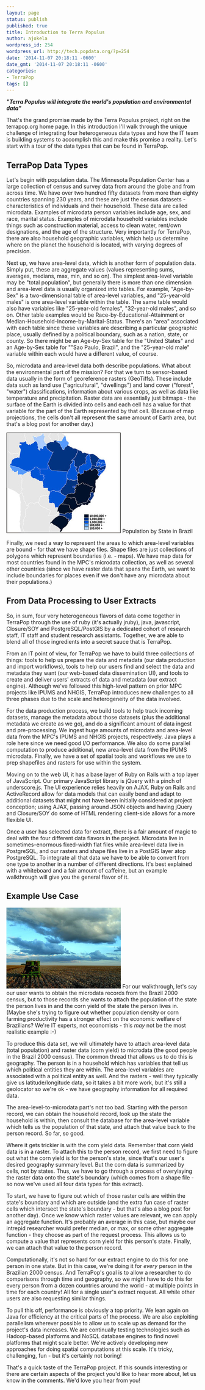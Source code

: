 ```yaml
---
layout: page
status: publish
published: true
title: Introduction to Terra Populus
author: ajokela
wordpress_id: 254
wordpress_url: http://tech.popdata.org/?p=254
date: '2014-11-07 20:18:11 -0600'
date_gmt: '2014-11-07 20:18:11 -0600'
categories:
- TerraPop
tags: []
---
```

<em><strong>"Terra Populus will integrate the world's population and environmental data"</strong></em>

That's the grand promise made by the Terra Populus project, right on the terrapop.org home page.  In this introduction I'll walk through the unique challenge of integrating four heterogeneous data types and how the IT team is building systems to accomplish this and make this promise a reality.  Let's start with a tour of the data types that can be found in TerraPop.

## TerraPop Data Types
Let's begin with population data.  The Minnesota Population Center has a large collection of census and survey data from around the globe and from across time.  We have over two hundred fifty datasets from more than eighty countries spanning 230 years, and these are just the census datasets - characteristics of individuals and their household.  These data are called microdata. Examples of microdata person variables include age, sex, and race, marital status.  Examples of microdata household variables include things such as construction material, access to clean water, rent/own designations, and the age of the structure.  Very importantly for TerraPop, there are also household geographic variables, which help us determine where on the planet the household is located, with varying degrees of precision.

Next up, we have area-level data, which is another form of population data.  Simply put, these are aggregate values (values representing sums, averages, medians, max, min, and so on).  The simplest area-level variable may be "total population", but generally there is more than one dimension and area-level data is usually organized into tables.  For example, "Age-by-Sex" is a two-dimensional table of area-level variables, and "25-year-old males" is one area-level variable within the table.  The same table would also have variables like "25-year-old females", "32-year-old males", and so on.  Other table examples would be Race-by-Educational-Attainment or Median-Household-Income-by-Marital-Status.  There's an "area" associated with each table since these variables are describing a particular geographic place, usually defined by a political boundary, such as a nation, state, or county.  So there might be an Age-by-Sex table for the "United States" and an Age-by-Sex table for ""Sao Paulo, Brazil", and the "25-year-old male" variable within each would have a different value, of course.

So, microdata and area-level data both describe populations.  What about the environmental part of the mission?  For that we turn to sensor-based data usually in the form of georeference rasters (GeoTiffs).  These include data such as land use ("agricultural", "dwellings") and land cover ("forest", "water") classifications, information about various crops, as well as data like temperature and precipitation.  Raster data are essentially just bitmaps - the surface of the Earth is divided into cells and each cell has a value for that variable for the part of the Earth represented by that cell.  (Because of map projections, the cells don't all represent the same amount of Earth area, but that's a blog post for another day.)

<a href="/images/brazil_map.jpg"><img class="wp-image-260 size-medium" src="/images/brazil_map-300x264.jpg" alt="brazil_map" width="300" height="264" /></a> Population by State in Brazil

Finally, we need a way to represent the areas to which area-level variables are bound - for that we have shape files.  Shape files are just collections of polygons which represent boundaries (i.e. - maps).  We have map data for most countries found in the MPC's microdata collection, as well as several other countries (since we have raster data that spans the Earth, we want to include boundaries for places even if we don't have any microdata about their populations.)

## From Data Processing to User Extracts
So, in sum, four very heterogeneous flavors of data come together in TerraPop through the use of ruby (it's actually jruby), java, javascript, Closure/SOY and PostgreSQL/PostGIS by a dedicated cohort of research staff, IT staff and student research assistants.  Together, we are able to blend all of those ingredients into a secret sauce that is TerraPop.

From an IT point of view, for TerraPop we have to build three collections of things: tools to help us prepare the data and metadata (our data production and import workflows), tools to help our users find and select the data and metadata they want (our web-based data dissemination UI), and tools to create and deliver users' extracts of data and metadata (our extract engine).  Although we've followed this high-level pattern on prior MPC projects like IPUMS and NHGIS, TerraPop introduces new challenges to all three phases due to the scale and heterogeneity of the data involved.

For the data production process, we build tools to help track incoming datasets, manage the metadata about those datasets (plus the additional metadata we create as we go), and do a significant amount of data ingest and pre-processing.  We ingest huge amounts of microdata and area-level data from the MPC's IPUMS and NHGIS projects, respectively.  Java plays a role here since we need good I/O performance.  We also do some parallel computation to produce additional, new area-level data from the IPUMS microdata.  Finally, we have a set of spatial tools and workflows we use to prep shapefiles and rasters for use within the system.

Moving on to the web UI, it has a base layer of Ruby on Rails with a top layer of JavaScript.  Our primary JavaScript library is jQuery with a pinch of underscore.js.  The UI experience relies heavily on AJAX.  Ruby on Rails and ActiveRecord allow for data models that can easily bend and adapt to additional datasets that might not have been initially considered at project conception; using AJAX, passing around JSON objects and having jQuery and Closure/SOY do some of HTML rendering client-side allows for a more flexible UI.

Once a user has selected data for extract, there is a fair amount of magic to deal with the four different data flavors in the project.  Microdata live in sometimes-enormous fixed-width flat files while area-level data live in PostgreSQL, and our rasters and shape files live in a PostGIS layer atop PostgreSQL.  To integrate all that data we have to be able to convert from one type to another in a number of different directions.  It's best explained with a whiteboard and a fair amount of caffeine, but an example walkthrough will give you the general flavor of it.

## Example Use Case
<a href="/images/ag_in_brazil.jpg"><img class="size-medium wp-image-259 alignright" src="/images/ag_in_brazil-300x212.jpg" alt="Agriculture in Brazil" width="300" height="212" /></a>
For our walkthrough, let's say our user wants to obtain the microdata records from the Brazil 2000 census, but to those records she wants to attach the population of the state the person lives in and the corn yield of the state the person lives in.  (Maybe she's trying to figure out whether population density or corn farming productivity has a stronger effect on the economic welfare of Brazilians?  We're IT experts, not economists - this <em>may</em> not be the most realistic example :-)

To produce this data set, we will ultimately have to attach area-level data (total population) and raster data (corn yield) to microdata (the good people in the Brazil 2000 census).  The common thread that allows us to do this is geography.  The person is in a household which has variables that tell us which political entities they are within.  The area-level variables are associated with a political entity as well.  And the rasters - well they typically give us latitude/longitude data, so it takes a bit more work, but it's still a geolocator so we're ok - we have geography information for all required data.

The area-level-to-microdata part's not too bad.  Starting with the person record, we can obtain the household record, look up the state the household is within, then consult the database for the area-level variable which tells us the population of that state, and attach that value back to the person record.  So far, so good.

Where it gets trickier is with the corn yield data.  Remember that corn yield data is in a raster.  To attach this to the person record, we first need to figure out what the corn yield is for the person's state, since that's our user's desired geography summary level.  But the corn data is summarized by cells, not by states.  Thus, we have to go through a process of overylaying the raster data onto the state's boundary (which comes from a shape file - so now we've used all four data types for this extract).

To start, we have to figure out which of those raster cells are within the state's boundary and which are outside (and the extra fun case of raster cells which intersect the state's boundary - but that's also a blog post for another day).  Once we know which raster values are relevant, we can apply an aggregate function.  It's probably an average in this case, but maybe our intrepid researcher would prefer median, or max, or some other aggregate function - they choose as part of the request process.  This allows us to compute a value that represents corn yield for this person's state.  Finally, we can attach that value to the person record.

Computationally, it's not so hard for our extract engine to do this for one person in one state.  But in this case, we're doing it for _every_ person in the Brazilian 2000 census.  And TerraPop's goal is to allow a researcher to do comparisons through time and geography, so we might have to do this for every person from a dozen countries around the world - at multiple points in time for each country!  All for a single user's extract request.  All while other users are also requesting similar things.

To pull this off, performance is obviously a top priority.  We lean again on Java for efficiency at the critical parts of the process.  We are also exploiting parallelism wherever possible to allow us to scale up as demand for the project's data increases.  We are continually testing technologies such as Hadoop-based platforms and NoSQL database engines to find novel platforms that might scale better.  We're actively developing new approaches for doing spatial computations at this scale.  It's tricky, challenging, fun - but it's certainly not boring!

That's a quick taste of the TerraPop project.  If this sounds interesting or there are certain aspects of the project you'd like to hear more about, let us know in the comments.  We'd love you hear from you!

